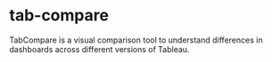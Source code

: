 # tab-compare
TabCompare is a visual comparison tool to understand differences in dashboards across different versions of Tableau.
